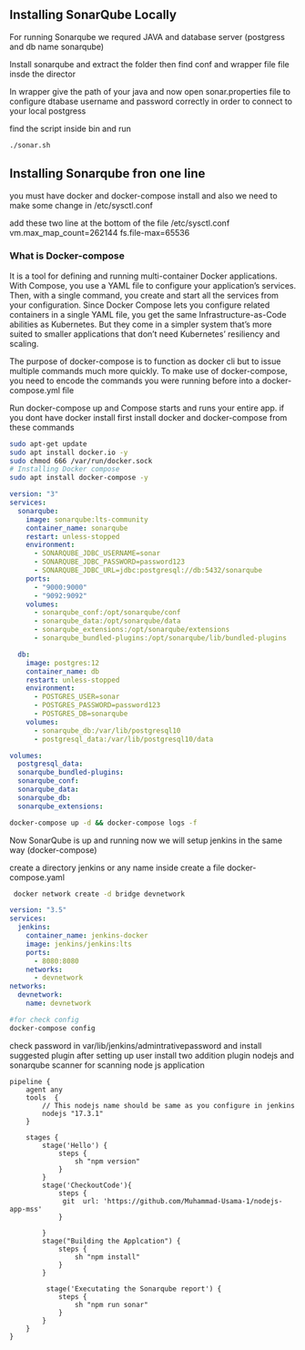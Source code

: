 ## Installing SonarQube Locally

For running Sonarqube we requred JAVA and database server (postgress and db name sonarqube)

Install sonarqube and extract the folder then find conf and wrapper file file insde the director

In wrapper give the path of your java
and now open sonar.properties file to configure dtabase username and password correctly in order to connect to your local postgress

find the script inside bin and run

```bash
./sonar.sh
```

## Installing Sonarqube fron one line

you must have docker and docker-compose install and also we need to make some change in
/etc/sysctl.conf

add these two line at the bottom of the file /etc/sysctl.conf
vm.max_map_count=262144
fs.file-max=65536

### What is Docker-compose

It is a tool for defining and running multi-container Docker applications. With Compose, you use a YAML file to configure your application’s services. Then, with a single command, you create and start all the services from your configuration. Since Docker Compose lets you configure related containers in a single YAML file, you get the same Infrastructure-as-Code abilities as Kubernetes. But they come in a simpler system that’s more suited to smaller applications that don’t need Kubernetes’ resiliency and scaling.

The purpose of docker-compose is to function as docker cli but to issue multiple commands much more quickly. To make use of docker-compose, you need to encode the commands you were running before into a docker-compose.yml file

Run docker-compose up and Compose starts and runs your entire app.
if you dont have docker install first install docker and docker-compose from these commands

```bash
sudo apt-get update
sudo apt install docker.io -y
sudo chmod 666 /var/run/docker.sock
# Installing Docker compose
sudo apt install docker-compose -y
```

```yaml
version: "3"
services:
  sonarqube:
    image: sonarqube:lts-community
    container_name: sonarqube
    restart: unless-stopped
    environment:
      - SONARQUBE_JDBC_USERNAME=sonar
      - SONARQUBE_JDBC_PASSWORD=password123
      - SONARQUBE_JDBC_URL=jdbc:postgresql://db:5432/sonarqube
    ports:
      - "9000:9000"
      - "9092:9092"
    volumes:
      - sonarqube_conf:/opt/sonarqube/conf
      - sonarqube_data:/opt/sonarqube/data
      - sonarqube_extensions:/opt/sonarqube/extensions
      - sonarqube_bundled-plugins:/opt/sonarqube/lib/bundled-plugins

  db:
    image: postgres:12
    container_name: db
    restart: unless-stopped
    environment:
      - POSTGRES_USER=sonar
      - POSTGRES_PASSWORD=password123
      - POSTGRES_DB=sonarqube
    volumes:
      - sonarqube_db:/var/lib/postgresql10
      - postgresql_data:/var/lib/postgresql10/data

volumes:
  postgresql_data:
  sonarqube_bundled-plugins:
  sonarqube_conf:
  sonarqube_data:
  sonarqube_db:
  sonarqube_extensions:
```

```bash
docker-compose up -d && docker-compose logs -f
```

Now SonarQube is up and running now we will setup jenkins in the same way (docker-compose)

create a directory jenkins or any name inside create a file docker-compose.yaml

```bash
 docker network create -d bridge devnetwork
```

```yaml
version: "3.5"
services:
  jenkins:
    container_name: jenkins-docker
    image: jenkins/jenkins:lts
    ports:
      - 8080:8080
    networks:
      - devnetwork
networks:
  devnetwork:
    name: devnetwork
```

```bash
#for check config
docker-compose config
```

check password in var/lib/jenkins/admintrativepassword
and install suggested plugin
after setting up user install two addition plugin nodejs and sonarqube scanner for scanning node js application

```jenkins
pipeline {
    agent any
    tools  {
        // This nodejs name should be same as you configure in jenkins
        nodejs "17.3.1"
    }

    stages {
        stage('Hello') {
            steps {
                sh "npm version"
            }
        }
        stage('CheckoutCode'){
            steps {
             git  url: 'https://github.com/Muhammad-Usama-1/nodejs-app-mss'
            }

        }
        stage("Building the Applcation") {
            steps {
                sh "npm install"
            }
        }

         stage('Executating the Sonarqube report') {
            steps {
                sh "npm run sonar"
            }
        }
    }
}
```
